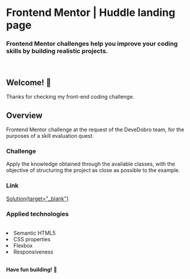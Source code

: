 # Frontend Mentor | Huddle landing page

### Frontend Mentor challenges help you improve your coding skills by building realistic projects.

<br>

## Welcome! 👋

Thanks for checking my front-end coding challenge.

## Overview

Frontend Mentor challenge at the request of the DeveDobro team, for the purposes of a skill evaluation quest.

### Challenge

Apply the knowledge obtained through the available classes, with the objective of structuring the project as close as possible to the example.

### Link

[Solution{target="_blank"}](https://beto-luis.github.io/Huddle-landing-page/)

### Applied technologies

<br>
<li>Semantic HTML5</li>
<li>CSS properties</li>
<li>Flexbox</li>
<li>Responsiveness</li>

<br>

**Have fun building!** 🚀
